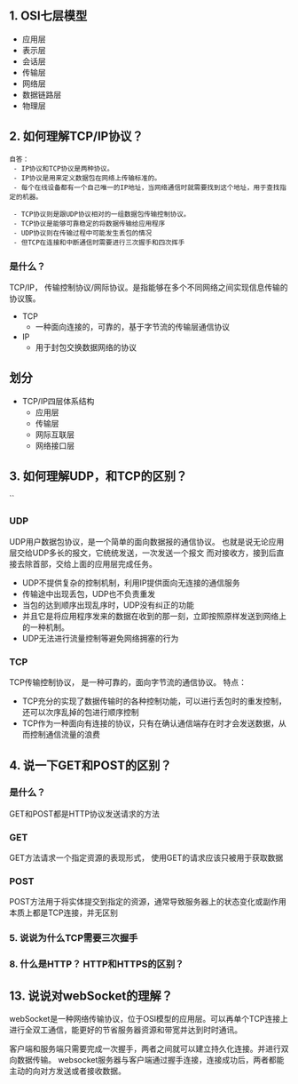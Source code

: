## 1. OSI七层模型

- 应用层
- 表示层
- 会话层
- 传输层
- 网络层
- 数据链路层
- 物理层

## 2. 如何理解TCP/IP协议？
```
自答：
 - IP协议和TCP协议是两种协议。
 - IP协议是用来定义数据包在网络上传输标准的。
 - 每个在线设备都有一个自己唯一的IP地址，当网络通信时就需要找到这个地址，用于查找指定的机器。

 - TCP协议则是跟UDP协议相对的一组数据包传输控制协议。
 - TCP协议是能够可靠稳定的将数据传输给应用程序
 - UDP协议则在传输过程中可能发生丢包的情况
 - 但TCP在连接和中断通信时需要进行三次握手和四次挥手
```

### 是什么？
TCP/IP， 传输控制协议/网际协议。是指能够在多个不同网络之间实现信息传输的协议簇。
- TCP
	- 一种面向连接的，可靠的，基于字节流的传输层通信协议
- IP
	- 用于封包交换数据网络的协议
## 划分
- TCP/IP四层体系结构
	- 应用层
	- 传输层
	- 网际互联层
	- 网络接口层

## 3. 如何理解UDP，和TCP的区别？
``
### UDP
UDP用户数据包协议，是一个简单的面向数据报的通信协议。
也就是说无论应用层交给UDP多长的报文，它统统发送，一次发送一个报文
而对接收方，接到后直接去除首部，交给上面的应用层完成任务。

- UDP不提供复杂的控制机制，利用IP提供面向无连接的通信服务
- 传输途中出现丢包，UDP也不负责重发
- 当包的达到顺序出现乱序时，UDP没有纠正的功能
- 并且它是将应用程序发来的数据在收到的那一刻，立即按照原样发送到网络上的一种机制。
- UDP无法进行流量控制等避免网络拥塞的行为

### TCP
TCP传输控制协议， 是一种可靠的，面向字节流的通信协议。
特点：
- TCP充分的实现了数据传输时的各种控制功能，可以进行丢包时的重发控制，还可以次序乱掉的包进行顺序控制
- TCP作为一种面向有连接的协议，只有在确认通信端存在时才会发送数据，从而控制通信流量的浪费

## 4. 说一下GET和POST的区别？

### 是什么？
GET和POST都是HTTP协议发送请求的方法

### GET
GET方法请求一个指定资源的表现形式， 使用GET的请求应该只被用于获取数据

### POST
POST方法用于将实体提交到指定的资源，通常导致服务器上的状态变化或副作用
本质上都是TCP连接，并无区别


### 5. 说说为什么TCP需要三次握手


### 8. 什么是HTTP？ HTTP和HTTPS的区别？

## 13. 说说对webSocket的理解？

webSocket是一种网络传输协议，位于OSI模型的应用层。可以再单个TCP连接上进行全双工通信，能更好的节省服务器资源和带宽并达到时时通讯。

客户端和服务端只需要完成一次握手，两者之间就可以建立持久化连接。并进行双向数据传输。
websocket服务器与客户端通过握手连接，连接成功后，两者都能主动的向对方发送或者接收数据。

